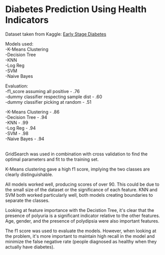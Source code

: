 # Diabetes Prediction Using Health Indicators

Dataset taken from Kaggle: [Early Stage Diabetes](https://archive.ics.uci.edu/ml/datasets/Early+stage+diabetes+risk+prediction+dataset) <br/>

Models used: <br/>
-K-Means Clustering <br/>
-Decision Tree <br/>
-KNN <br/>
-Log Reg <br/>
-SVM <br/>
-Naive Bayes <br/>

Evaluation: <br/>
-f1_score assuming all positive - .76 <br/>
-dummy classifier respecting sample dist - .60 <br/>
-dummy classifier picking at random - .51 <br/>

-K-Means Clustering - .86 <br/>
-Decision Tree - .94 <br/>
-KNN - .99 <br/>
-Log Reg - .94 <br/>
-SVM - .98 <br/>
-Naive Bayes - .94 <br/>
<br/>

GridSearch was used in combination with cross validation to find the optimal parameters and fit to the training set. 

K-Means clustering gave a high f1 score, implying the two classes are clearly distinguishable.

All models worked well, producing scores of over 90. This could be due to the small size of the dataset or the significance of each feature. KNN and SVM both worked particularly well, both models creating boundaries to separate the classes. 

Looking at feature importance with the Decistion Tree, it's clear that the presence of polyuria is a significant indicator relative to the other features. Age, gender, and the presence of polydipsia were also important features. 

The f1 score was used to evaluate the models. However, when looking at the problem, it's more important to maintain high recall in the model and minimize the false negative rate (people diagnosed as healthy when they actually have diabetes).


